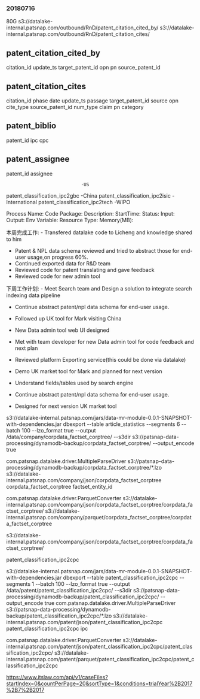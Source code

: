 ### 20180716 

80G
s3://datalake-internal.patsnap.com/outbound/RnD/patent_citation_cited_by/
s3://datalake-internal.patsnap.com/outbound/RnD/patent_citation_cites/

patent_citation_cited_by
------------------------
citation_id
update_ts
target_patent_id
opn
pn
source_patent_id

patent_citation_cites
---------------------
citation_id
phase
date
update_ts
passage
target_patent_id
source
opn
cite_type
source_patent_id
num_type
claim
pn
category

patent_biblio
-----------
patent_id
ipc
cpc


patent_assignee
-------------
patent_id
assignee


                                -US
patent_classification_ipc2gbc  -China
patent_classification_ipc2isic -International
patent_classification_ipc2tech -WIPO



Process Name:
Code Package:
Description:
StartTime:
Status:
Input:
Output:
Env Variable:
Resource Type:
Memory(MB):

本周完成工作: - Transfered datalake code to Licheng and knowledge shared to him
- Patent & NPL data schema reviewed and tried to abstract those for end-user usage,on progress 60%.
- Continued exported data for R&D team 
- Reviewed code for patent translating and gave feedback 
- Reviewed code for new admin tool

下周工作计划: - Meet Search team and Design a solution to integrate search indexing data pipeline
- Continue abstract patent/npl data schema for end-user usage. 
- Followed up UK tool for Mark visiting China

- New Data admin tool web UI designed
- Met with team developer for new Data admin tool for code feedback and next plan
- Reviewed platform Exporting service(this could be done via datalake)
- Demo UK market tool for Mark and planned for next version

- Understand fields/tables used by search engine
- Continue abstract patent/npl data schema for end-user usage. 
- Designed for next version UK market tool

s3://datalake-internal.patsnap.com/jars/data-mr-module-0.0.1-SNAPSHOT-with-dependencies.jar
dbexport --table article_statistics --segments 6 --batch 100 --lzo_format true --output /data/company/corpdata_factset_corptree/ --s3dir s3://patsnap-data-processing/dynamodb-backup/corpdata_factset_corptree/ --output_encode true


com.patsnap.datalake.driver.MultipleParseDriver s3://patsnap-data-processing/dynamodb-backup/corpdata_factset_corptree/*.lzo s3://datalake-internal.patsnap.com/company/json/corpdata_factset_corptree corpdata_factset_corptree factset_entity_id

com.patsnap.datalake.driver.ParquetConverter s3://datalake-internal.patsnap.com/company/json/corpdata_factset_corptree/corpdata_factset_corptree/ s3://datalake-internal.patsnap.com/company/parquet/corpdata_factset_corptree/corpdata_factset_corptree

s3://datalake-internal.patsnap.com/company/json/corpdata_factset_corptree/corpdata_factset_corptree/

patent_classification_ipc2cpc

s3://datalake-internal.patsnap.com/jars/data-mr-module-0.0.1-SNAPSHOT-with-dependencies.jar
dbexport --table patent_classification_ipc2cpc --segments 1 --batch 100 --lzo_format true --output /data/patent/patent_classification_ipc2cpc/ --s3dir s3://patsnap-data-processing/dynamodb-backup/patent_classification_ipc2cpc/ --output_encode true
com.patsnap.datalake.driver.MultipleParseDriver s3://patsnap-data-processing/dynamodb-backup/patent_classification_ipc2cpc/*.lzo s3://datalake-internal.patsnap.com/patent/json/patent_classification_ipc2cpc patent_classification_ipc2cpc ipc

com.patsnap.datalake.driver.ParquetConverter s3://datalake-internal.patsnap.com/patent/json/patent_classification_ipc2cpc/patent_classification_ipc2cpc/ s3://datalake-internal.patsnap.com/patent/parquet/patent_classification_ipc2cpc/patent_classification_ipc2cpc


https://www.itslaw.com/api/v1/caseFiles?startIndex=0&countPerPage=20&sortType=1&conditions=trialYear%2B2017%2B7%2B2017


